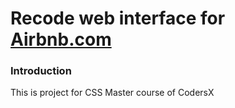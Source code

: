 # Recode web interface for [Airbnb.com](https://www.airbnb.com/)

### Introduction
This is project for CSS Master course of CodersX
